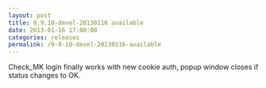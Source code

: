 ```yaml
---
layout: post
title: 0.9.10-devel-20130116 available
date: 2013-01-16 17:00:00
categories: releases
permalink: /0-9-10-devel-20130116-available
---
```


Check_MK login finally works with new cookie auth, popup window closes if status changes to OK.



